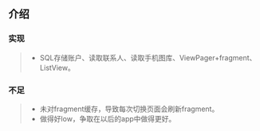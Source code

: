 ## 介绍
### 实现  
>- SQL存储账户、读取联系人、读取手机图库、ViewPager+fragment、ListView。
### 不足  
>- 未对fragment缓存，导致每次切换页面会刷新fragment。
>- 做得好low，争取在以后的app中做得更好。
